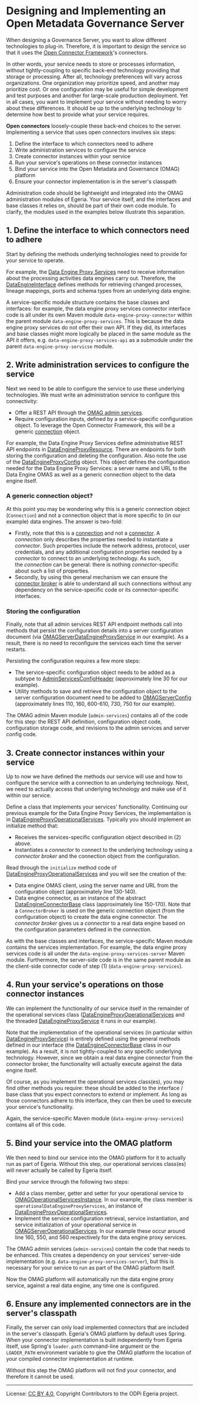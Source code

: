 <!-- SPDX-License-Identifier: CC-BY-4.0 -->
<!-- Copyright Contributors to the ODPi Egeria project. -->

# Designing and Implementing an Open Metadata Governance Server

When designing a Governance Server, you want to allow different technologies to plug-in.
Therefore, it is important to design the service so that it uses the
[Open Connector Framework](../../../frameworks/open-connector-framework)'s connectors.

In other words, your service needs to store or processes information, without tightly-coupling to
specific back-end technology providing that storage or processing. After all, technology preferences
will vary across organizations. One organization may prioritize speed, and another may prioritize cost.
Or one configuration may be useful for simple development and test purposes and another for large-scale
production deployment. Yet in all cases, you want to implement your service without needing to worry
about these differences. It should be up to the underlying technology to determine how best to provide
what your service requires.

**Open connectors** loosely-couple these back-end choices to the server. Implementing a service that uses
open connectors involves six steps:

1. Define the interface to which connectors need to adhere
1. Write administration services to configure the service
1. Create connector instances within your service
1. Run your service's operations on these connector instances
1. Bind your service into the Open Metadata and Governance (OMAG) platform
1. Ensure your connector implementation is in the server's classpath

Administration code should be lightweight and integrated into the OMAG administration modules of Egeria.
Your service itself, and the interfaces and base classes it relies on, should be part of their own code
module. To clarify, the modules used in the examples below illustrate this separation.

## 1. Define the interface to which connectors need to adhere

Start by defining the methods underlying technologies need to provide for your service to operate.

For example, the [Data Engine Proxy Services](../../data-engine-proxy-services) need to receive information
about the processing activities data engines carry out. Therefore, the [DataEngineInterface](../../data-engine-proxy-services/data-engine-proxy-connector/src/main/java/org/odpi/openmetadata/governanceservers/dataengineproxy/connectors/DataEngineInterface.java)
defines methods for retrieving changed processes, lineage mappings, ports and schema types from an underlying data
engine.

A service-specific module structure contains the base classes and interfaces: for example, the
data engine proxy services connector interface code is all under its own Maven module
`data-engine-proxy-connector` within the parent module `data-engine-proxy-services`. This is because the data engine
proxy services do not offer their own API. If they did, its interfaces and base classes might more logically be placed
in the same module as the API it offers, e.g. `data-engine-proxy-services-api` as a submodule under the parent
`data-engine-proxy-servicse` module.

## 2. Write administration services to configure the service

Next we need to be able to configure the service to use these underlying technologies. We must write an administration
service to configure this connectivity:

- Offer a REST API through the [OMAG admin services](../../../admin-services).
- Require configuration inputs, defined by a service-specific configuration object. To leverage the Open Connector
    Framework, this will be a generic [connection](../../../frameworks/open-connector-framework/docs/concepts/connection.md)
    object.

For example, the Data Engine Proxy Services define administrative REST API endpoints in [DataEngineProxyResource](../../../admin-services/admin-services-spring/src/main/java/org/odpi/openmetadata/adminservices/spring/DataEngineProxyResource.java).
There are endpoints for both storing the configuration and deleting the configuration. Also note the use of the
[DataEngineProxyConfig](../../../admin-services/admin-services-api/src/main/java/org/odpi/openmetadata/adminservices/configuration/properties/DataEngineProxyConfig.java)
object. This object defines the configuration needed for the Data Engine Proxy Services: a server name and URL to the
Data Engine OMAS as well as a generic connection object to the data engine itself.

### A generic connection object?

At this point you may be wondering why this is a generic connection object (`Connection`) and not a connection object
that is more specific to (in our example) data engines. The answer is two-fold:

- Firstly, note that this is a [connection](../../../frameworks/open-connector-framework/docs/concepts/connection.md)
    and not a [connector](../../../frameworks/open-connector-framework/docs/concepts/connector.md). A _connection_ only
    describes the properties needed to instantiate a _connector_. Such properties include the network address, protocol,
    user credentials, and any additional configuration properties needed by a _connector_ to connect to an underlying
    technology. As such, the _connection_ can be general: there is nothing _connector_-specific about such a list of
    properties.
- Secondly, by using this general mechanism we can ensure the [connector broker](../../../frameworks/open-connector-framework/docs/concepts/connector-broker.md)
    is able to understand all such connections without any dependency on the service-specific code or its
    connector-specific interfaces.

### Storing the configuration

Finally, note that all admin services REST API endpoint methods call into methods that persist the configuration
details into a server configuration document (via [OMAGServerDataEngineProxyService](../../../admin-services/admin-services-server/src/main/java/org/odpi/openmetadata/adminservices/OMAGServerDataEngineProxyService.java)
in our example). As a result, there is no need to reconfigure the services each time the server restarts.

Persisting the configuration requires a few more steps:

- The service-specific configuration object needs to be added as a subtype to [AdminServicesConfigHeader](../../../admin-services/admin-services-api/src/main/java/org/odpi/openmetadata/adminservices/configuration/properties/AdminServicesConfigHeader.java)
    (approximately line 30 for our example).
- Utility methods to save and retrieve the configuration object to the server configuration document need to be added
    to [OMAGServerConfig](../../../admin-services/admin-services-api/src/main/java/org/odpi/openmetadata/adminservices/configuration/properties/OMAGServerConfig.java)
    (approximately lines 110, 160, 600-610, 730, 750 for our example).

The OMAG admin Maven module (`admin-services`) contains all of the code for this step: the REST API definition,
configuration object code, configuration storage code, and revisions to the admin services and server config code.

## 3. Create connector instances within your service

Up to now we have defined the methods our service will use and how to configure the service with a connection to an
underlying technology. Next, we need to actually access that underlying technology and make use of it within our
service.

Define a class that implements your services' functionality. Continuing our previous example for the Data Engine Proxy
Services, the implementation is in [DataEngineProxyOperationalServices](../../data-engine-proxy-services/data-engine-proxy-services-server/src/main/java/org/odpi/openmetadata/governanceservers/dataengineproxy/admin/DataEngineProxyOperationalServices.java).
Typically you should implement an initialize method that:

- Receives the services-specific configuration object described in (2) above.
- Instantiates a _connector_ to connect to the underlying technology using a _connector broker_ and the connection
    object from the configuration.
    
Read through the `initialize` method code of [DataEngineProxyOperationalServices](../../data-engine-proxy-services/data-engine-proxy-services-server/src/main/java/org/odpi/openmetadata/governanceservers/dataengineproxy/admin/DataEngineProxyOperationalServices.java)
and you will see the creation of the:

- Data engine OMAS client, using the server name and URL from the configuration object (approximately line 130-140).
- Data engine connector, as an instance of the abstract [DataEngineConnectorBase](../../data-engine-proxy-services/data-engine-proxy-connector/src/main/java/org/odpi/openmetadata/governanceservers/dataengineproxy/connectors/DataEngineConnectorBase.java)
    class (approximately line 150-170). Note that a `ConnectorBroker` is used on the generic connection object (from
    the configuration object) to create the data engine connector. The _connector broker_ gives us a _connector_ to a
    real data engine based on the configuration parameters defined in the _connection_.

As with the base classes and interfaces, the service-specific Maven module contains the services implementation.
For example, the data engine proxy services code is all under the `data-engine-proxy-services-server` Maven module.
Furthermore, the server-side code is in the same parent module as the client-side connector code of step (1)
(`data-engine-proxy-services`).

## 4. Run your service's operations on those connector instances

We can implement the functionality of our service itself in the remainder of the operational services class
([DataEngineProxyOperationalServices](../../data-engine-proxy-services/data-engine-proxy-services-server/src/main/java/org/odpi/openmetadata/governanceservers/dataengineproxy/admin/DataEngineProxyOperationalServices.java)
and the threaded [DataEngineProxyService](../../data-engine-proxy-services/data-engine-proxy-services-server/src/main/java/org/odpi/openmetadata/governanceservers/dataengineproxy/processor/DataEngineProxyService.java)
it runs in our example).

Note that the implementation of the operational services (in particular within [DataEngineProxyService](../../data-engine-proxy-services/data-engine-proxy-services-server/src/main/java/org/odpi/openmetadata/governanceservers/dataengineproxy/processor/DataEngineProxyService.java))
is entirely defined using the general methods defined in our interface (the [DataEngineConnectorBase](../../data-engine-proxy-services/data-engine-proxy-connector/src/main/java/org/odpi/openmetadata/governanceservers/dataengineproxy/connectors/DataEngineConnectorBase.java)
class in our example). As a result, it is not tightly-coupled to any specific underlying technology. However, since we
obtain a real data engine connector from the connector broker, the functionality will actually execute against the data
engine itself.

Of course, as you implement the operational services class(es), you may find other methods you require: these should be
added to the interface / base class that you expect connectors to extend or implement. As long as those connectors
adhere to this interface, they can then be used to execute your service's functionality.

Again, the service-specific Maven module (`data-engine-proxy-services`) contains all of this code.

## 5. Bind your service into the OMAG platform

We then need to bind our service into the OMAG platform for it to actually run as part of Egeria. Without this step,
our operational services class(es) will never actually be called by Egeria itself.

Bind your service through the following two steps:

- Add a class member, getter and setter for your operational service to [OMAGOperationalServicesInstance](../../../admin-services/admin-services-server/src/main/java/org/odpi/openmetadata/adminservices/OMAGOperationalServicesInstance.java).
    In our example, the class member is `operationalDataEngineProxyServices`, an instance of
    [DataEngineProxyOperationalServices](../../data-engine-proxy-services/data-engine-proxy-services-server/src/main/java/org/odpi/openmetadata/governanceservers/dataengineproxy/admin/DataEngineProxyOperationalServices.java).
- Implement the service configuration retrieval, service instantiation, and service initialization of your operational
    service in [OMAGServerOperationalServices](../../../admin-services/admin-services-server/src/main/java/org/odpi/openmetadata/adminservices/OMAGServerOperationalServices.java).
    In our example these occur around line 160, 550, and 560 respectively for the data engine proxy services.

The OMAG admin services (`admin-services`) contain the code that needs to be enhanced. This creates a dependency on
your services' server-side implementation (e.g. `data-engine-proxy-services-server`), but this is necessary for your
service to run as part of the OMAG platform itself.

Now the OMAG platform will automatically run the data engine proxy service, against a real data engine, any time one
is configured.

## 6. Ensure any implemented connectors are in the server's classpath

Finally, the server can only load implemented connectors that are included in the server's classpath. Egeria's OMAG
platform by default uses Spring. When your connector implementation is built independently from Egeria itself, use
Spring's `loader.path` command-line argument or the `LOADER_PATH` environment variable to give the OMAG platform the
location of your compiled connector implementation at runtime.

Without this step the OMAG platform will not find your connector, and therefore it cannot be used.

----
License: [CC BY 4.0](https://creativecommons.org/licenses/by/4.0/),
Copyright Contributors to the ODPi Egeria project.